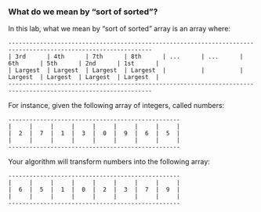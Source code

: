 ### What do we mean by “sort of sorted”? 
In this lab, what we mean by “sort of sorted” array is an array where: 

```
---------------------------------------------------------------------------------------------------------------
| 3rd      | 4th      | 7th      | 8th      | ...      | ...      | 6th      | 5th      | 2nd      | 1st      |  
| Largest  | Largest  | Largest  | Largest  |          |          | Largest  | Largest  | Largest  | Largest  |
---------------------------------------------------------------------------------------------------------------
```

For instance, given the following array of integers, called numbers: 
```
-------------------------------------------------
|     |     |     |     |     |     |     |     |
|  2  |  7  |  1  |  3  |  0  |  9  |  6  |  5  |
|     |     |     |     |     |     |     |     |
-------------------------------------------------
```

Your algorithm will transform numbers into the following array:
```
-------------------------------------------------
|     |     |     |     |     |     |     |     |
|  6  |  5  |  1  |  0  |  2  |  3  |  7  |  9  |
|     |     |     |     |     |     |     |     |
-------------------------------------------------
```


